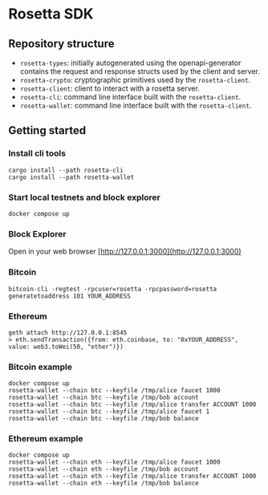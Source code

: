 # Rosetta SDK

## Repository structure

- `rosetta-types`: initially autogenerated using the openapi-generator contains the request and
response structs used by the client and server.
- `rosetta-crypto`: cryptographic primitives used by the `rosetta-client`.
- `rosetta-client`: client to interact with a rosetta server.
- `rosetta-cli`: command line interface built with the `rosetta-client`.
- `rosetta-wallet`: command line interface built with the `rosetta-client`.

## Getting started

### Install cli tools
```
cargo install --path rosetta-cli
cargo install --path rosetta-wallet
```

### Start local testnets and block explorer
```
docker compose up
```

### Block Explorer
Open in your web browser [http://127.0.0.1:3000](http://127.0.0.1:3000)

### Bitcoin
```
bitcoin-cli -regtest -rpcuser=rosetta -rpcpassword=rosetta generatetoaddress 101 YOUR_ADDRESS
```

### Ethereum
```
geth attach http://127.0.0.1:8545
> eth.sendTransaction({from: eth.coinbase, to: "0xYOUR_ADDRESS", value: web3.toWei(50, "ether")})
```

### Bitcoin example
```
docker compose up
rosetta-wallet --chain btc --keyfile /tmp/alice faucet 1000
rosetta-wallet --chain btc --keyfile /tmp/bob account
rosetta-wallet --chain btc --keyfile /tmp/alice transfer ACCOUNT 1000
rosetta-wallet --chain btc --keyfile /tmp/alice faucet 1
rosetta-wallet --chain btc --keyfile /tmp/bob balance
```

### Ethereum example
```
docker compose up
rosetta-wallet --chain eth --keyfile /tmp/alice faucet 1000
rosetta-wallet --chain eth --keyfile /tmp/bob account
rosetta-wallet --chain eth --keyfile /tmp/alice transfer ACCOUNT 1000
rosetta-wallet --chain eth --keyfile /tmp/bob balance
```
